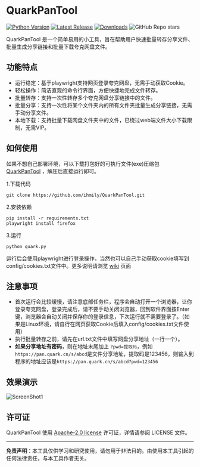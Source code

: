 # QuarkPanTool

[![Python Version](https://img.shields.io/badge/python-3.11.6-blue.svg)](https://www.python.org/downloads/release/python-3116/)
[![Latest Release](https://img.shields.io/github/v/release/ihmily/QuarkPanTool)](https://github.com/ihmily/QuarkPanTool/releases/latest)
[![Downloads](https://img.shields.io/github/downloads/ihmily/QuarkPanTool/total)](https://github.com/ihmily/QuarkPanTool/releases/latest)
![GitHub Repo stars](https://img.shields.io/github/stars/ihmily/QuarkPanTool?style=social)


QuarkPanTool 是一个简单易用的小工具，旨在帮助用户快速批量转存分享文件、批量生成分享链接和批量下载夸克网盘文件。

## 功能特点

- 运行稳定：基于playwright支持网页登录夸克网盘，无需手动获取Cookie。
- 轻松操作：简洁直观的命令行界面，方便快捷地完成文件转存。
- 批量转存：支持一次性转存多个夸克网盘分享链接中的文件。
- 批量分享：支持一次性将某个文件夹内的所有文件夹批量生成分享链接，无需手动分享文件。
- 本地下载：支持批量下载网盘文件夹中的文件，已绕过web端文件大小下载限制，无需VIP。

## 如何使用

如果不想自己部署环境，可以下载打包好的可执行文件(exe)压缩包 [QuarkPanTool](https://github.com/ihmily/QuarkPanTool/releases) ，解压后直接运行即可。

1.下载代码

```
git clone https://github.com/ihmily/QuarkPanTool.git
```

2.安装依赖

```
pip install -r requirements.txt
playwright install firefox
```

3.运行

```
python quark.py
```

运行后会使用playwright进行登录操作，当然也可以自己手动获取cookie填写到config/cookies.txt文件中。更多说明请浏览 [wiki](https://github.com/ihmily/QuarkPanTool/wiki) 页面

## 注意事项

- 首次运行会比较缓慢，请注意底部任务栏，程序会自动打开一个浏览器，让你登录夸克网盘，登录完成后，请不要手动关闭浏览器，回到软件界面按Enter键，浏览器会自动关闭并保存你的登录信息，下次运行就不需要登录了。（如果是Linux环境，请自行在网页获取Cookie后填入config/cookies.txt文件使用）
- 执行批量转存之前，请先在url.txt文件中填写网盘分享地址（一行一个）。
- **如果分享地址有密码**，则在地址末尾加上 `?pwd=提取码`，例如`https://pan.quark.cn/s/abcd`是文件分享地址，提取码是123456，则输入到程序的地址应该是`https://pan.quark.cn/s/abcd?pwd=123456`

## 效果演示

![ScreenShot1](./images/Snipaste_2024-09-23_19-02-03.jpg)

## 许可证

QuarkPanTool 使用 [Apache-2.0 license](https://github.com/ihmily/QuarkPanTool#Apache-2.0-1-ov-file) 许可证，详情请参阅 LICENSE 文件。

------

**免责声明**：本工具仅供学习和研究使用，请勿用于非法目的。由使用本工具引起的任何法律责任，与本工具作者无关。
